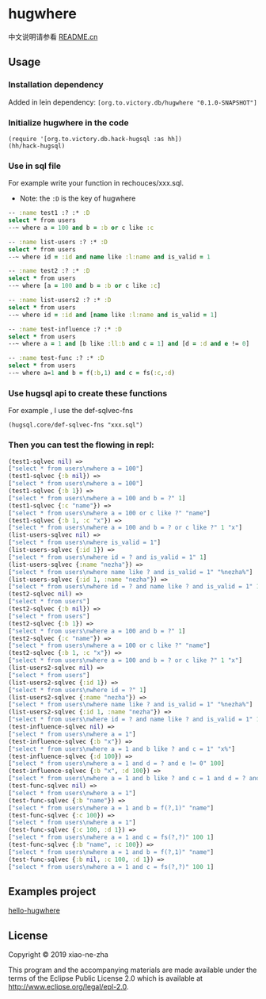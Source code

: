 # hugwhere
中文说明请参看 [README.cn](https://github.com/xiao-ne-zha/hugwhere/blob/master/README.cn.md)

## Usage

### Installation dependency

Added in lein dependency:
`[org.to.victory.db/hugwhere "0.1.0-SNAPSHOT"]`

### Initialize hugwhere in the code

    (require '[org.to.victory.db.hack-hugsql :as hh])
    (hh/hack-hugsql)

### Use in sql file
For example write your function in rechouces/xxx.sql.
  * Note: the `:D` is the key of hugwhere

```clojure
-- :name test1 :? :* :D
select * from users
--~ where a = 100 and b = :b or c like :c

-- :name list-users :? :* :D
select * from users
--~ where id = :id and name like :l:name and is_valid = 1

-- :name test2 :? :* :D
select * from users
--~ where [a = 100 and b = :b or c like :c]

-- :name list-users2 :? :* :D
select * from users
--~ where id = :id and [name like :l:name and is_valid = 1]

-- :name test-influence :? :* :D
select * from users
--~ where a = 1 and [b like :ll:b and c = 1] and [d = :d and e != 0]

-- :name test-func :? :* :D
select * from users
--~ where a=1 and b = f(:b,1) and c = fs(:c,:d)
```

### Use hugsql api to create these functions
For example , I use the def-sqlvec-fns

    (hugsql.core/def-sqlvec-fns "xxx.sql")

### Then you can test the flowing in repl:

```clojure
(test1-sqlvec nil) =>
["select * from users\nwhere a = 100"]
(test1-sqlvec {:b nil}) =>
["select * from users\nwhere a = 100"]
(test1-sqlvec {:b 1}) =>
["select * from users\nwhere a = 100 and b = ?" 1]
(test1-sqlvec {:c "name"}) =>
["select * from users\nwhere a = 100 or c like ?" "name"]
(test1-sqlvec {:b 1, :c "x"}) =>
["select * from users\nwhere a = 100 and b = ? or c like ?" 1 "x"]
(list-users-sqlvec nil) =>
["select * from users\nwhere is_valid = 1"]
(list-users-sqlvec {:id 1}) =>
["select * from users\nwhere id = ? and is_valid = 1" 1]
(list-users-sqlvec {:name "nezha"}) =>
["select * from users\nwhere name like ? and is_valid = 1" "%nezha%"]
(list-users-sqlvec {:id 1, :name "nezha"}) =>
["select * from users\nwhere id = ? and name like ? and is_valid = 1" 1 "%nezha%"]
(test2-sqlvec nil) =>
["select * from users"]
(test2-sqlvec {:b nil}) =>
["select * from users"]
(test2-sqlvec {:b 1}) =>
["select * from users\nwhere a = 100 and b = ?" 1]
(test2-sqlvec {:c "name"}) =>
["select * from users\nwhere a = 100 or c like ?" "name"]
(test2-sqlvec {:b 1, :c "x"}) =>
["select * from users\nwhere a = 100 and b = ? or c like ?" 1 "x"]
(list-users2-sqlvec nil) =>
["select * from users"]
(list-users2-sqlvec {:id 1}) =>
["select * from users\nwhere id = ?" 1]
(list-users2-sqlvec {:name "nezha"}) =>
["select * from users\nwhere name like ? and is_valid = 1" "%nezha%"]
(list-users2-sqlvec {:id 1, :name "nezha"}) =>
["select * from users\nwhere id = ? and name like ? and is_valid = 1" 1 "%nezha%"]
(test-influence-sqlvec nil) =>
["select * from users\nwhere a = 1"]
(test-influence-sqlvec {:b "x"}) =>
["select * from users\nwhere a = 1 and b like ? and c = 1" "x%"]
(test-influence-sqlvec {:d 100}) =>
["select * from users\nwhere a = 1 and d = ? and e != 0" 100]
(test-influence-sqlvec {:b "x", :d 100}) =>
["select * from users\nwhere a = 1 and b like ? and c = 1 and d = ? and e != 0" "x%" 100]
(test-func-sqlvec nil) =>
["select * from users\nwhere a = 1"]
(test-func-sqlvec {:b "name"}) =>
["select * from users\nwhere a = 1 and b = f(?,1)" "name"]
(test-func-sqlvec {:c 100}) =>
["select * from users\nwhere a = 1"]
(test-func-sqlvec {:c 100, :d 1}) =>
["select * from users\nwhere a = 1 and c = fs(?,?)" 100 1]
(test-func-sqlvec {:b "name", :c 100}) =>
["select * from users\nwhere a = 1 and b = f(?,1)" "name"]
(test-func-sqlvec {:b nil, :c 100, :d 1}) =>
["select * from users\nwhere a = 1 and c = fs(?,?)" 100 1]
```


## Examples project

[hello-hugwhere](https://github.com/xiao-ne-zha/hugwhere/tree/master/examples/hello-hugwhere)

## License

Copyright © 2019 xiao-ne-zha

This program and the accompanying materials are made available under the
terms of the Eclipse Public License 2.0 which is available at
http://www.eclipse.org/legal/epl-2.0.
